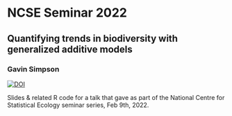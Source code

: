 # NCSE Seminar 2022

## Quantifying trends in biodiversity with generalized additive models

### Gavin Simpson

[![DOI](https://zenodo.org/badge/DOI/10.5281/zenodo.6033546.svg)](https://doi.org/10.5281/zenodo.6033546)

Slides & related R code for a talk that gave as part of the National Centre for
Statistical Ecology seminar series, Feb 9th, 2022.
